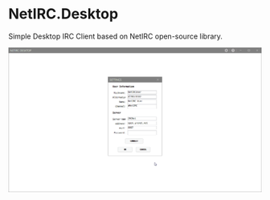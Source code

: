 # NetIRC.Desktop
Simple Desktop IRC Client based on NetIRC open-source library.

![Screenshot](https://raw.githubusercontent.com/fredimachado/NetIRC.Desktop/master/art/NetIRC.Desktop.gif)
